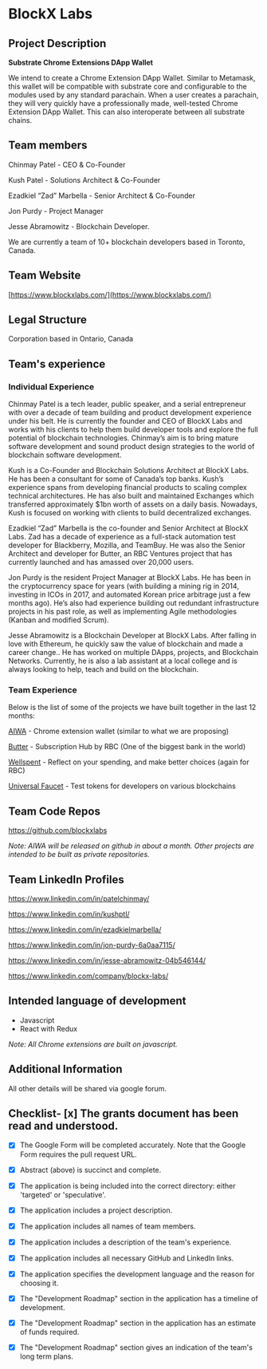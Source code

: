 
# BlockX Labs

## Project Description
**Substrate Chrome Extensions DApp Wallet**

We intend to create a Chrome Extension DApp Wallet. Similar to Metamask, this wallet will be compatible with substrate core and configurable to the modules used by any standard parachain. When a user creates a parachain, they will very quickly have a professionally made, well-tested Chrome Extension DApp Wallet. This can also interoperate between all substrate chains. 


## Team members
Chinmay Patel - CEO & Co-Founder

Kush Patel - Solutions Architect & Co-Founder

Ezadkiel “Zad” Marbella - Senior Architect & Co-Founder

Jon Purdy - Project Manager

Jesse Abramowitz - Blockchain Developer.

We are currently a team of 10+ blockchain developers based in Toronto, Canada.
 
## Team Website
[https://www.blockxlabs.com/](https://www.blockxlabs.com/)

## Legal Structure 
Corporation based in Ontario, Canada

## Team's experience

### Individual Experience
Chinmay Patel is a tech leader, public speaker, and a serial entrepreneur with over a decade of team building and product development experience under his belt. He is currently the founder and CEO of BlockX Labs and works with his clients to help them build developer tools and explore the full potential of blockchain technologies. Chinmay’s aim is to bring mature software development and sound product design strategies to the world of blockchain software development.

Kush is a Co-Founder and Blockchain Solutions Architect at BlockX Labs. He has been a consultant for some of Canada’s top banks. Kush’s experience spans from developing financial products to scaling complex technical architectures. He has also built and maintained Exchanges which transferred approximately $1bn worth of assets on a daily basis. Nowadays, Kush is focused on working with clients to build decentralized exchanges.

Ezadkiel “Zad” Marbella is the co-founder and Senior Architect at BlockX Labs. Zad has a decade of experience as a full-stack automation test developer for Blackberry, Mozilla, and TeamBuy. He was also the Senior Architect and developer for Butter, an RBC Ventures project that has currently launched and has amassed over 20,000 users.

Jon Purdy is the resident Project Manager at BlockX Labs. He has been in the cryptocurrency  space for years (with building a mining rig in 2014, investing in ICOs in 2017, and automated Korean price arbitrage just a few months ago). He’s also had experience building out redundant infrastructure projects in his past role, as well as implementing Agile methodologies (Kanban and modified Scrum).

Jesse Abramowitz is a Blockchain Developer at BlockX Labs. After falling in love with Ethereum, he quickly saw the value of blockchain and made a career change.. He has worked on multiple DApps, projects, and Blockchain Networks. Currently, he is also a lab assistant at a local college and is always looking to help, teach and build on the blockchain. 



### Team Experience

Below is the list of some of the projects we have built together in the last 12 months: 

[AIWA](https://getaiwa.com) - Chrome extension wallet (similar to what we are proposing)

[Butter](https://www.justbutterit.ca) - Subscription Hub by RBC (One of the biggest bank in the world)

[Wellspent](https://wellspent.co) - Reflect on your spending, and make better choices (again for RBC)

[Universal Faucet](https://faucets.blockxlabs.com) - Test tokens for developers on various blockchains

## Team Code Repos
https://github.com/blockxlabs

*Note: AIWA will be released on github in about a month. Other projects are intended to be built as private repositories.*

## Team LinkedIn Profiles
https://www.linkedin.com/in/patelchinmay/

https://www.linkedin.com/in/kushptl/

https://www.linkedin.com/in/ezadkielmarbella/

https://www.linkedin.com/in/jon-purdy-6a0aa7115/

https://www.linkedin.com/in/jesse-abramowitz-04b546144/

https://www.linkedin.com/company/blockx-labs/

## Intended language of development
- Javascript
- React with Redux

*Note: All Chrome extensions are built on javascript.*


## Additional Information
All other details will be shared via google forum.


## Checklist- [x] The grants document has been read and understood.

- [x] The Google Form will be completed accurately. Note that the Google Form requires the pull request URL.

- [x] Abstract (above) is succinct and complete.

- [x] The application is being included into the correct directory: either 'targeted' or 'speculative'.

- [x] The application includes a project description.

- [x] The application includes all names of team members.

- [x] The application includes a description of the team's experience.

- [x] The application includes all necessary GitHub and LinkedIn links.

- [x] The application specifies the development language and the reason for choosing it.

- [x] The "Development Roadmap" section in the application has a timeline of development.

- [x] The "Development Roadmap" section in the application has an estimate of funds required.

- [x] The "Development Roadmap" section gives an indication of the team's long term plans.



